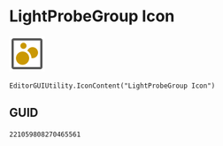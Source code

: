# LightProbeGroup Icon
![](/img/LightProbeGroup%20Icon.png)

``` CSharp
EditorGUIUtility.IconContent("LightProbeGroup Icon")
```
## GUID
```
221059808270465561
```
